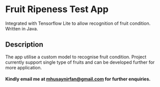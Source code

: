 # Fruit Ripeness Test App
Integrated with Tensorflow Lite to allow recognition of fruit condition. Written in Java. 

## Description
The app utilise a custom model to recognise fruit condition. Project currently support single type of fruits and can be developed further for more application.

#### Kindly email me at mhusaynirfan@gmail.com for further enquiries.
